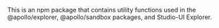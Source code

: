 This is an npm package that contains utility functions used in the @apollo/explorer, @apollo/sandbox packages, and Studio-UI Explorer.